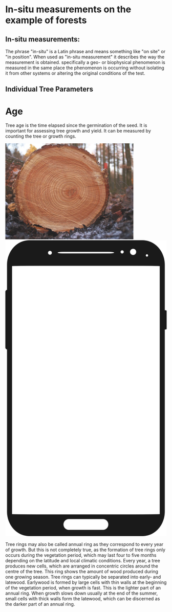 # In-situ measurements on the example of forests

## In-situ measurements:  
The phrase "in-situ" is a Latin phrase and means something like "on site" or "in position". When used as "in-situ measurement" it describes the way the measurement is obtained. specifically a geo- or biophysical phenomenon is measured in the same place the phenomenon is occurring without isolating it from other systems or altering the original conditions of the test.

## Individual Tree Parameters

# Age

Tree age is the time elapsed since the germination of the seed. It is important for assessing tree growth and yield. It can be measured by counting the tree or growth rings.

<img src="../images/Tree_rings.jpg" alt="Tree rings" class="inline" width="400"/>

<img src="images/pixbay_smartphone-2237421_1280.png" alt="hi" class="inline"/>

Tree rings may also be called annual ring as they correspond to every year of growth.
But this is not completely true, as the formation of tree rings only occurs during the
vegetation period, which may last four to five months depending on the latitude and
local climatic conditions.
Every year, a tree produces new cells, which are arranged in concentric circles around
the centre of the tree. This ring shows the amount of wood produced during one
growing season. Tree rings can typically be separated into early‐ and latewood.
Earlywood is formed by large cells with thin walls at the beginning of the vegetation
period, when growth is fast. This is the lighter part of an annual ring. When growth
slows down usually at the end of the summer, small cells with thick walls form the
latewood, which can be discerned as the darker part of an annual ring.
